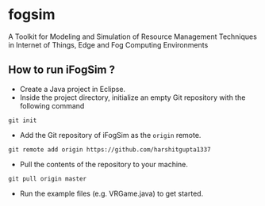 # fogsim
A Toolkit for Modeling and Simulation of Resource Management Techniques in Internet of Things, Edge and Fog Computing Environments

## How to run iFogSim ?

* Create a Java project in Eclipse. 
* Inside the project directory, initialize an empty Git repository with the following command
```
git init
```
* Add the Git repository of iFogSim as the `origin` remote.
```
git remote add origin https://github.com/harshitgupta1337
```
* Pull the contents of the repository to your machine.
```
git pull origin master
```
* Run the example files (e.g. VRGame.java) to get started. 
